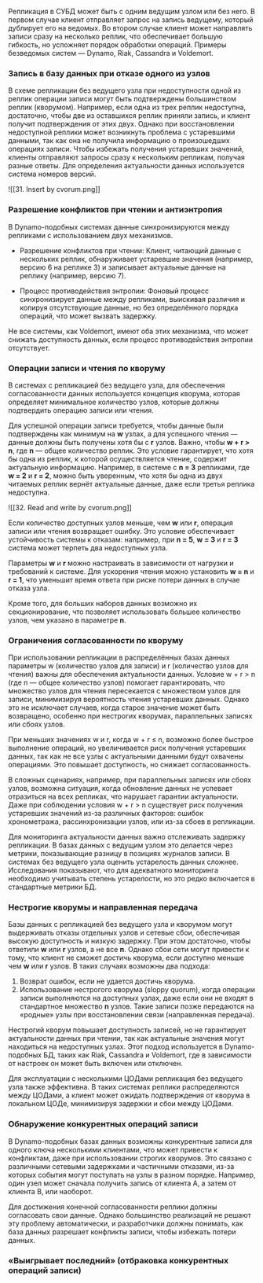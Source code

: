Репликация в СУБД может быть с одним ведущим узлом или без него. В первом случае клиент отправляет запрос на запись ведущему, который дублирует его на ведомых. Во втором случае клиент может направлять записи сразу на несколько реплик, что обеспечивает большую гибкость, но усложняет порядок обработки операций. Примеры безведомых систем — Dynamo, Riak, Cassandra и Voldemort.

### Запись в базу данных при отказе одного из узлов

В схеме репликации без ведущего узла при недоступности одной из реплик операции записи могут быть подтверждены большинством реплик (кворумом). Например, если одна из трех реплик недоступна, достаточно, чтобы две из оставшихся реплик приняли запись, и клиент получит подтверждения от этих двух. Однако при восстановлении недоступной реплики может возникнуть проблема с устаревшими данными, так как она не получила информацию о произошедших операциях записи. Чтобы избежать получения устаревших значений, клиенты отправляют запросы сразу к нескольким репликам, получая разные ответы. Для определения актуальности данных используется система номеров версий.

![[31. Insert by cvorum.png]]

### Разрешение конфликтов при чтении и антиэнтропия

В Dynamo-подобных системах данные синхронизируются между репликами с использованием двух механизмов.

* Разрешение конфликтов при чтении: Клиент, читающий данные с нескольких реплик, обнаруживает устаревшие значения (например, версию 6 на реплике 3) и записывает актуальные данные на реплику (например, версию 7).

* Процесс противодействия энтропии: Фоновый процесс синхронизирует данные между репликами, выискивая различия и копируя отсутствующие данные, но без определённого порядка операций, что может вызвать задержку.

Не все системы, как Voldemort, имеют оба этих механизма, что может снижать доступность данных, если процесс противодействия энтропии отсутствует.

### Операции записи и чтения по кворуму

В системах с репликацией без ведущего узла, для обеспечения согласованности данных используется концепция кворума, которая определяет минимальное количество узлов, которые должны подтвердить операцию записи или чтения. 

Для успешной операции записи требуется, чтобы данные были подтверждены как минимум на **w** узлах, а для успешного чтения — данные должны быть получены хотя бы с **r** узлов. Важно, чтобы **w + r > n**, где **n** — общее количество реплик. Это условие гарантирует, что хотя бы одна из реплик, к которой осуществляется чтение, содержит актуальную информацию. Например, в системе с **n = 3** репликами, где **w = 2** и **r = 2**, можно быть уверенным, что хотя бы одна из двух читаемых реплик вернёт актуальные данные, даже если третья реплика недоступна.

![[32. Read and write by cvorum.png]]

Если количество доступных узлов меньше, чем **w** или **r**, операция записи или чтения возвращает ошибку. Это условие обеспечивает устойчивость системы к отказам: например, при **n = 5**, **w = 3** и **r = 3** система может терпеть два недоступных узла. 

Параметры **w** и **r** можно настраивать в зависимости от нагрузки и требований к системе. Для ускорения чтения можно установить **w = n** и **r = 1**, что уменьшит время ответа при риске потери данных в случае отказа узла. 

Кроме того, для больших наборов данных возможно их секционирование, что позволяет использовать большее количество узлов, чем указано в параметре **n**.

### Ограничения согласованности по кворуму

При использовании репликации в распределённых базах данных параметры w (количество узлов для записи) и r (количество узлов для чтения) важны для обеспечения актуальности данных. Условие w + r > n (где n — общее количество узлов) помогает гарантировать, что множество узлов для чтения пересекается с множеством узлов для записи, минимизируя вероятность чтения устаревших данных. Однако это не исключает случаев, когда старое значение может быть возвращено, особенно при нестрогих кворумах, параллельных записях или сбоях узлов.

При меньших значениях w и r, когда w + r ≤ n, возможно более быстрое выполнение операций, но увеличивается риск получения устаревших данных, так как не все узлы с актуальными данными будут охвачены операциями. Это повышает доступность, но снижает согласованность.

В сложных сценариях, например, при параллельных записях или сбоях узлов, возможна ситуация, когда обновление данных не успевает отразиться на всех репликах, что нарушает гарантии актуальности. Даже при соблюдении условия w + r > n существует риск получения устаревших значений из-за различных факторов: ошибок хронометража, рассинхронизации узлов, или из-за сбоев в репликации.

Для мониторинга актуальности данных важно отслеживать задержку репликации. В базах данных с ведущим узлом это делается через метрики, показывающие разницу в позициях журналов записи. В системах без ведущего узла оценить устарелость данных сложнее. Исследования показывают, что для адекватного мониторинга необходимо учитывать степень устарелости, но это редко включается в стандартные метрики БД.

### Нестрогие кворумы и направленная передача

Базы данных с репликацией без ведущего узла и кворумом могут выдерживать отказы отдельных узлов и сетевые сбои, обеспечивая высокую доступность и низкую задержку. При этом достаточно, чтобы ответили **w** или **r** узлов, а не все **n**. Однако сбои сети могут привести к тому, что клиент не сможет достичь кворума, если доступно меньше чем **w** или **r** узлов. В таких случаях возможны два подхода:

1. Возврат ошибок, если не удается достичь кворума.
2. Использование нестрогого кворума (sloppy quorum), когда операции записи выполняются на доступных узлах, даже если они не входят в стандартное множество **n** узлов. Такие записи позже передаются на «родные» узлы при восстановлении связи (направленная передача).

Нестрогий кворум повышает доступность записей, но не гарантирует актуальности данных при чтении, так как актуальные значения могут находиться на недоступных узлах. Этот подход используется в Dynamo-подобных БД, таких как Riak, Cassandra и Voldemort, где в зависимости от настроек он может быть включен или отключен.

Для эксплуатации с несколькими ЦОДами репликация без ведущего узла также эффективна. В таких системах реплики распределяются между ЦОДами, а клиент может ожидать подтверждения от кворума в локальном ЦОДе, минимизируя задержки и сбои между ЦОДами.

### Обнаружение конкурентных операций записи

В Dynamo-подобных базах данных возможны конкурентные записи для одного ключа несколькими клиентами, что может привести к конфликтам, даже при использовании строгих кворумов. Это связано с различными сетевыми задержками и частичными отказами, из-за которых события могут поступать на узлы в разном порядке. Например, один узел может сначала получить запись от клиента A, а затем от клиента B, или наоборот.

Для достижения конечной согласованности реплики должны согласовать свои данные. Однако большинство реализаций не решают эту проблему автоматически, и разработчики должны понимать, как база данных разрешает конфликты записи, чтобы избежать потери данных.

### «Выигрывает последний» (отбраковка конкурентных операций записи)

